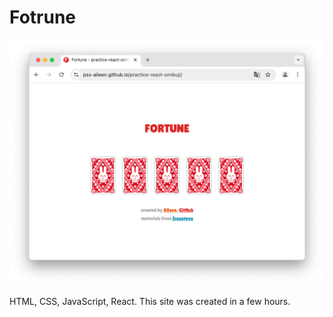 # Fotrune

![fortune](docs/image.png)

HTML, CSS, JavaScript, React.
This site was created in a few hours.